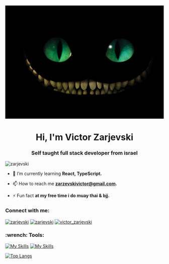 ![cat](https://github.com/Zarjevski/Zarjevski/blob/main/wallpaperflare.com_wallpaper.jpg)

<h1 align="center">Hi, I'm Victor Zarjevski</h1>
<h3 align="center">Self taught full stack developer from israel</h3>

<p align="left"> <img src="https://komarev.com/ghpvc/?username=zarjevski&label=Profile%20views&color=0e75b6&style=flat" alt="zarjevski" /> </p>

- 🌱 I’m currently learning **React, TypeScript.**

- 📫 How to reach me **zarzevskivictor@gmail.com.**

- ⚡ Fun fact **at my free time i do muay thai & bjj.**

<h3 align="left">Connect with me:</h3>
<p align="left">
<a href="https://linkedin.com/in/zarjevski" target="blank"><img align="center" src="https://raw.githubusercontent.com/rahuldkjain/github-profile-readme-generator/master/src/images/icons/Social/linked-in-alt.svg" alt="zarjevski" height="30" width="40" /></a>
<a href="https://fb.com/zarjevski" target="blank"><img align="center" src="https://raw.githubusercontent.com/rahuldkjain/github-profile-readme-generator/master/src/images/icons/Social/facebook.svg" alt="zarjevski" height="30" width="40" /></a>
<a href="https://instagram.com/victor_zarjevski" target="blank"><img align="center" src="https://raw.githubusercontent.com/rahuldkjain/github-profile-readme-generator/master/src/images/icons/Social/instagram.svg" alt="victor_zarjevski" height="30" width="40" /></a>
</p>

<h3 align="left">:wrench: Tools:</h3>

[![My Skills](https://skillicons.dev/icons?i=js,html,css,wasm)](https://skillicons.dev)
[![My Skills](https://skills.thijs.gg/icons?i=html,css,js,react,nodejs,mongodb,figma,&theme=dark)](https://skills.thijs.gg)

[![Top Langs](https://github-readme-stats.vercel.app/api/top-langs/?username=Zarjevski&layout=compact&theme=synthwave)](https://github.com/anuraghazra/github-readme-stats)



